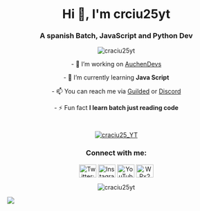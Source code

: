 <h1 align="center">Hi 👋, I'm crciu25yt</h1>
<h3 align="center">A spanish Batch, JavaScript and Python Dev</h3>

<p align="center"> <img src="https://komarev.com/ghpvc/?username=craciu25yt&label=Profile%20views&color=0e75b6&style=flat" alt="craciu25yt" /> </p>

<div align="center" style="margin-bottom:40px;">
<p>- 🔭 I’m working on <a href="https://github.com/AuchenDevs">AuchenDevs</a></p>

<p>- 🌱 I’m currently learning <b>Java Script</b></p>

<p>- 📫 You can reach me via <a href="https://www.guilded.gg/profile/4or8BjwA">Guilded</a> or <a href="https://discord.com/users/416970782577524736">Discord</a></p>

<p>- ⚡ Fun fact <b>I learn batch just reading code</b></p>
</div>
<p align="center">
  <a href="https://discord.com/users/416970782577524736">
    <img align="center" src="https://lanyard.cnrad.dev/api/416970782577524736?&animated=true&idleMessage=Idleing&borderRadius=25px)" alt="craciu25_YT"/>
  </a>
</p>
<h3 align="center">Connect with me:</h3> 
<p align="center">
<a href="https://twitter.com/craciu25_yt" target="blank"><img align="center" src="https://raw.githubusercontent.com/rahuldkjain/github-profile-readme-generator/master/src/images/icons/Social/twitter.svg" alt="Twitter: craciu25_yt" height="30" width="40" /></a>
<a href="https://instagram.com/craciu25_yt" target="blank"><img align="center" src="https://raw.githubusercontent.com/rahuldkjain/github-profile-readme-generator/master/src/images/icons/Social/instagram.svg" alt="Instagram: craciu25_yt" height="30" width="40" /></a>
<a href="https://www.youtube.com/c/craciu25 yt" target="blank"><img align="center" src="https://raw.githubusercontent.com/rahuldkjain/github-profile-readme-generator/master/src/images/icons/Social/youtube.svg" alt="YouTube: craciu25 yt" height="30" width="40" /></a>
<a href="https://discord.gg/WPx2Wadn3J" target="blank"><img align="center" src="https://raw.githubusercontent.com/rahuldkjain/github-profile-readme-generator/master/src/images/icons/Social/discord.svg" alt="WPx2Wadn3J" height="30" width="40" /></a>
</p>


<p align="center">
	<img align="center" src="https://github-readme-stats.vercel.app/api?username=craciu25yt&show_icons=true&theme=dark&locale=en" alt="craciu25yt" />
</p>
<img src="https://hit.yhype.me/github/profile?user_id=48807342"/>

